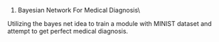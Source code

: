 1. Bayesian Network For Medical Diagnosis\

Utilizing the bayes net idea to train a module with MINIST dataset and attempt to get perfect medical diagnosis.
